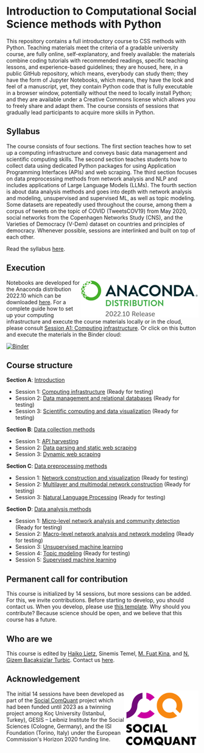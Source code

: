 # Introduction to Computational Social Science methods with Python

This repository contains a full introductory course to CSS methods with Python. Teaching materials meet the criteria of a gradable university course, are fully online, self-explanatory, and freely available: the materials combine coding tutorials with recommended readings, specific teaching lessons, and experience-based guidelines; they are housed, here, in a public GitHub repository, which means, everybody can study them; they have the form of Jupyter Notebooks, which means, they have the look and feel of a manuscript, yet, they contain Python code that is fully executable in a browser window, potentially without the need to locally install Python; and they are available under a Creative Commons license which allows you to freely share and adapt them. The course consists of sessions that gradually lead participants to acquire more skills in Python.

## Syllabus

The course consists of four sections. The first section teaches how to set up a computing infrastructure and conveys basic data management and scientific computing skills. The second section teaches students how to collect data using dedicated Python packages for using Application Programming Interfaces (APIs) and web scraping. The third section focuses on data preprocessing methods from network analysis and NLP and includes applications of Large Language Models (LLMs). The fourth section is about data analysis methods and goes into depth with network analysis and modeling, unsupervised and supervised ML, as well as topic modeling. Some datasets are repeatedly used throughout the course, among them a corpus of tweets on the topic of COVID (TweetsCOV19) from May 2020, social networks from the Copenhagen Networks Study (CNS), and the Varieties of Democracy (V-Dem) dataset on countries and principles of democracy. Whenever possible, sessions are interlinked and built on top of each other.

Read the syllabus [here](css_methods_python_syllabus.pdf).

## Execution

<img src="https://github.com/gesiscss/css_methods_python/blob/main/images/anaconda_distribution.png" height="100" align="right"></a>
Notebooks are developed for the Anaconda distribution 2022.10 which can be downloaded [here](https://repo.anaconda.com/archive/). For a complete guide how to set up your computing infrastructure and execute the course materials locally or in the cloud, please consult [Session A1: Computing infrastructure](a_introduction/1_computing_infrastructure.ipynb). Or click on this button and execute the materials in the Binder cloud:

[![Binder](https://mybinder.org/badge_logo.svg)](https://notebooks.gesis.org/binder/v2/gh/gesiscss/css_methods_python/HEAD)

## Course structure

**Section A**: [Introduction](a_introduction/)
- Session 1: [Computing infrastructure](a_introduction/1_computing_infrastructure.ipynb) (Ready for testing)
- Session 2: [Data management and relational databases](a_introduction/2_data_management_and_relational_databases.ipynb) (Ready for testing)
- Session 3: [Scientific computing and data visualization](a_introduction/3_scientific_computing_and_data_visualization.ipynb) (Ready for testing)

**Section B**: [Data collection methods](b_data_collection_methods/)
- Session 1: [API harvesting](b_data_collection_methods/1_api_harvesting.ipynb)
- Session 2: [Data parsing and static web scraping](b_data_collection_methods/2_data_parsing_and_static_web_scraping.ipynb)
- Session 3: [Dynamic web scraping](b_data_collection_methods/3_dynamic_web_scraping.ipynb)

**Section C**: [Data preprocessing methods](c_data_preprocessing_methods/)
- Session 1: [Network construction and visualization](c_data_preprocessing_methods/1_network_construction_and_visualization.ipynb) (Ready for testing)
- Session 2: [Multilayer and multimodal network construction](c_data_preprocessing_methods/2_multilayer_and_multimodal_network_construction.ipynb) (Ready for testing)
- Session 3: [Natural Language Processing](c_data_preprocessing_methods/3_natural_language_processing.ipynb) (Ready for testing)

**Section D**: [Data analysis methods](d_data_analysis_methods/)
- Session 1: [Micro-level network analysis and community detection](d_data_analysis_methods/1_micro_level_network_analysis_and_community_detection.ipynb) (Ready for testing)
- Session 2: [Macro-level network analysis and network modeling](d_data_analysis_methods/2_macro_level_network_analysis_and_network_modeling.ipynb) (Ready for testing)
- Session 3: [Unsupervised machine learning](d_data_analysis_methods/3_unsupervised_machine_learning.ipynb)
- Session 4: [Topic modeling](d_data_analysis_methods/4_topic_modeling.ipynb) (Ready for testing)
- Session 5: [Supervised machine learning](d_data_analysis_methods/5_supervised_machine_learning.ipynb)

## Permanent call for contribution

This course is initialized by 14 sessions, but more sessions can be added. For this, we invite contributions. Before starting to develop, you should contact us. When you develop, please use [this template](template.ipynb). Why should you contribute? Because science should be open, and we believe that this course has a future.

## Who are we

This course is edited by [Haiko Lietz](https://github.com/haikolietz), Sinemis Temel, [M. Fuat Kina](https://github.com/fuatkina), and [N. Gizem Bacaksizlar Turbic](https://github.com/ngizembacaksizlar). Contact us [here](mailto:haiko.lietz@gesis.org).

## Acknowledgement

<img src="https://github.com/gesiscss/css_methods_python/blob/main/images/scq.png" height="150" align="right"></a>
The initial 14 sessions have been developed as part of the [Social ComQuant](https://socialcomquant.ku.edu.tr/) project which had been funded until 2023 as a twinning project among Koç University (Istanbul, Turkey), GESIS – Leibniz Institute for the Social Sciences (Cologne, Germany), and the ISI Foundation (Torino, Italy) under the European Commission's Horizon 2020 funding line.
